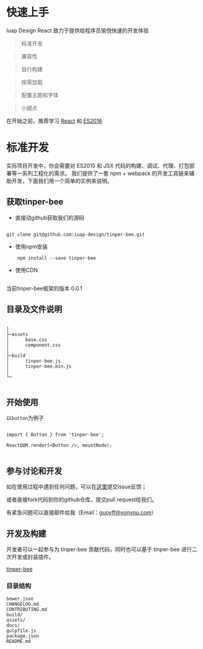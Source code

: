 # 快速上手

Iuap Design React 致力于提供给程序员愉悦快速的开发体验


>标准开发

>兼容性

>自行构建

>按需加载

>配置主题和字体

>小甜点

在开始之前，推荐学习 <a href="http:facebook.github.io/react">React</a> 和 <a href="http://www.nodeclass.com/api/ECMAScript6.html">ES2016</a>

# 标准开发

实际项目开发中，你会需要对 ES2015 和 JSX 代码的构建、调试、代理、打包部署等一系列工程化的需求。 我们提供了一套 npm + webpack 的开发工具链来辅助开发，下面我们用一个简单的实例来说明。

## 获取tinper-bee

- 直接动github获取我们的源码

```

git clone git@github.com:iuap-design/tinper-bee.git

```
- 使用npm安装

```
	npm install --save tinper-bee	

```

- 使用CDN

```
```
当前tinper-bee框架的版本 0.0.1

## 目录及文件说明

```

│
├─assets
│      base.css
│      component.css
│
├─build
│      tinper-bee.js
│      tinper-bee.min.js
│
└─


```
## 开始使用

以`button`为例子

```

import { Button } from 'tinper-bee';

ReactDOM.render(<Button />, mountNode);


```
## 参与讨论和开发

如在使用过程中遇到任何问题，可以在[这里](https://github.com/iuap-design/tinper-bee/issues)提交issue反馈；

或者直接fork代码到你的github仓库，提交pull request给我们。

有紧急问题可以直接邮件给我（Email：guoyff@yonyou.com）


## 开发及构建

开发者可以一起参与为 tinper-bee 贡献代码，同时也可以基于 tinper-bee 进行二次开发或封装插件。

[tinper-bee](https://github.com/tinper-bee)

### 目录结构

```
bower.json
CHANGELOG.md
CONTRIBUTING.md
build/
assets/
docs/
gulpfile.js
package.json
README.md

```
